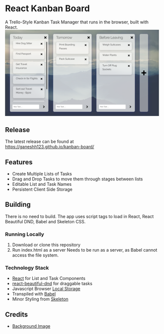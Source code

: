 # React Kanban Board
A Trello-Style Kanban Task Manager that runs in the browser, built with React.
![React Kanban Board](./assets/demo.png)
## Release
The latest release can be found at  
https://ganeshh123.github.io/kanban-board/

## Features
- Create Multiple Lists of Tasks
- Drag and Drop Tasks to move them through stages between lists
- Editable List and Task Names
- Persistent Client Side Storage

## Building
There is no need to build. The app uses script tags to load in React, React Beautiful DND, Babel and Skeleton CSS.
### Running Locally
1. Download or clone this repository
2. Run index.html as a server
Needs to be run as a server, as Babel cannot access the file system.
### Technology Stack
- [React](https://github.com/facebook/react) for List and Task Components
- [react-beautiful-dnd](https://github.com/atlassian/react-beautiful-dnd) for draggable tasks
- Javascript Browser [Local Storage](https://developer.mozilla.org/en-US/docs/Web/API/Window/localStorage)
- Transpiled with [Babel](https://babeljs.io/)
- Minor Styling from [Skeleton](http://getskeleton.com/)
## Credits
- [Background Image](https://unsplash.com/photos/zxcBR3zNc7I)


